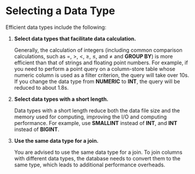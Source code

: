 # Selecting a Data Type<a name="EN-US_TOPIC_0000001166772183"></a>

Efficient data types include the following:

1.  **Select data types that facilitate data calculation.**

    Generally, the calculation of integers \(including common comparison calculations, such as =, \>, <, ≥, ≤, and ≠ and  **GROUP BY**\) is more efficient than that of strings and floating point numbers. For example, if you need to perform a point query on a column-store table whose numeric column is used as a filter criterion, the query will take over 10s. If you change the data type from  **NUMERIC**  to  **INT**, the query will be reduced to about 1.8s.

2.  **Select data types with a short length.**

    Data types with a short length reduce both the data file size and the memory used for computing, improving the I/O and computing performance. For example, use  **SMALLINT**  instead of  **INT**, and  **INT**  instead of  **BIGINT**.

3.  **Use the same data type for a join.**

    You are advised to use the same data type for a join. To join columns with different data types, the database needs to convert them to the same type, which leads to additional performance overheads.


